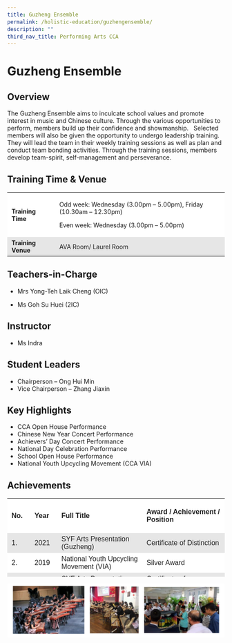 ```yaml
---
title: Guzheng Ensemble
permalink: /holistic-education/guzhengensemble/
description: ""
third_nav_title: Performing Arts CCA
---
```

# Guzheng Ensemble


## Overview 


The Guzheng Ensemble aims to inculcate school values and promote interest in music and Chinese culture. Through the various opportunities to perform, members build up their confidence and showmanship.   Selected members will also be given the opportunity to undergo leadership training. They will lead the team in their weekly training sessions as well as plan and conduct team bonding activities. Through the training sessions, members develop team-spirit, self-management and perseverance.

## Training Time & Venue


<table style="box-sizing: inherit; border-collapse: collapse; border-spacing: 0px; max-width: 100%;"><tbody style="box-sizing: inherit;"><tr style="box-sizing: inherit; background: rgb(255, 255, 255);"><td style="box-sizing: inherit; padding: 5px 10px;"><strong style="box-sizing: inherit; font-weight: bold;">Training Time</strong></td><td style="box-sizing: inherit; padding: 5px 10px;"><p style="box-sizing: inherit; font-size: 1em;">Odd week: Wednesday (3.00pm – 5.00pm), Friday (10.30am – 12.30pm)</p><p style="box-sizing: inherit; font-size: 1em;">Even week: Wednesday (3.00pm – 5.00pm)</p></td></tr><tr style="box-sizing: inherit; background: rgb(230, 230, 230);"><td style="box-sizing: inherit; padding: 5px 10px;"><strong style="box-sizing: inherit; font-weight: bold;">Training Venue</strong></td><td style="box-sizing: inherit; padding: 5px 10px;">AVA Room/ Laurel Room&nbsp;</td></tr></tbody></table>

## Teachers-in-Charge


*   Mrs Yong-Teh Laik Cheng (OIC)
    
*   Ms Goh Su Huei (2IC)
    

## Instructor


*   Ms Indra

## Student Leaders


*   Chairperson – Ong Hui Min
*   Vice Chairperson – Zhang Jiaxin

## Key Highlights 


*   CCA Open House Performance
*   Chinese New Year Concert Performance
*   Achievers’ Day Concert Performance
*   National Day Celebration Performance
*   School Open House Performance
*   National Youth Upcycling Movement (CCA VIA)

## Achievements


<table style="box-sizing: inherit; border-collapse: collapse; border-spacing: 0px; max-width: 100%; color: rgb(34, 34, 34); font-family: &quot;Source Sans Pro&quot;, sans-serif; font-size: 16px; font-style: normal; font-variant-ligatures: normal; font-variant-caps: normal; font-weight: 400; letter-spacing: normal; orphans: 2; text-align: start; text-transform: none; white-space: normal; widows: 2; word-spacing: 0px; -webkit-text-stroke-width: 0px; background-color: rgb(255, 255, 255); text-decoration-thickness: initial; text-decoration-style: initial; text-decoration-color: initial; width: 649.141px; height: 182px;"><tbody style="box-sizing: inherit;"><tr style="box-sizing: inherit; background: rgb(255, 255, 255); height: 70.8334px;"><td style="box-sizing: inherit; padding: 5px 10px; width: 44.1719px; height: 70px;"><strong style="box-sizing: inherit; font-weight: bold;">No.</strong></td><td style="box-sizing: inherit; padding: 5px 10px; width: 51.8125px; height: 70px;"><strong style="box-sizing: inherit; font-weight: bold;">Year</strong></td><td style="box-sizing: inherit; padding: 5px 10px; width: 303.828px; height: 70px;"><strong style="box-sizing: inherit; font-weight: bold;">Full Title</strong></td><td style="box-sizing: inherit; padding: 5px 10px; width: 249.328px; height: 70px;"><strong style="box-sizing: inherit; font-weight: bold;">Award / Achievement / Position</strong></td></tr><tr style="box-sizing: inherit; background: rgb(230, 230, 230); height: 24px;"><td style="box-sizing: inherit; padding: 5px 10px; width: 44.1719px; height: 24px;">1.</td><td style="box-sizing: inherit; padding: 5px 10px; width: 51.8125px; height: 24px;">2021</td><td style="box-sizing: inherit; padding: 5px 10px; width: 303.828px; height: 22px;">SYF Arts Presentation (Guzheng)&nbsp;</td><td style="box-sizing: inherit; padding: 5px 10px; width: 249.328px; height: 22px;">Certificate of Distinction</td></tr><tr style="box-sizing: inherit; background: rgb(255, 255, 255); height: 22px;"><td style="box-sizing: inherit; padding: 5px 10px; width: 44.1719px; height: 22px;">2.</td><td style="box-sizing: inherit; padding: 5px 10px; width: 51.8125px; height: 22px;">2019</td><td style="box-sizing: inherit; padding: 5px 10px; width: 303.828px; height: 22px;">National Youth Upcycling Movement (VIA)</td><td style="box-sizing: inherit; padding: 5px 10px; width: 249.328px; height: 22px;">Silver Award</td></tr><tr style="box-sizing: inherit; background: rgb(230, 230, 230); height: 22px;"><td style="box-sizing: inherit; padding: 5px 10px; width: 44.1719px; height: 22px;">3.</td><td style="box-sizing: inherit; padding: 5px 10px; width: 51.8125px; height: 22px;">2019</td><td style="box-sizing: inherit; padding: 5px 10px; width: 303.828px; height: 22px;">SYF Arts Presentation (Guzheng)&nbsp;</td><td style="box-sizing: inherit; padding: 5px 10px; width: 249.328px; height: 22px;">Certificate of Accomplishment</td></tr><tr style="box-sizing: inherit; background: rgb(255, 255, 255); height: 22px;"><td style="box-sizing: inherit; padding: 5px 10px; width: 44.1719px; height: 22px;">4.</td><td style="box-sizing: inherit; padding: 5px 10px; width: 51.8125px; height: 22px;">2017</td><td style="box-sizing: inherit; padding: 5px 10px; width: 303.828px; height: 22px;">SYF Arts Presentation (Guzheng)&nbsp;</td><td style="box-sizing: inherit; padding: 5px 10px; width: 249.328px; height: 22px;">Certificate of Accomplishment</td></tr></tbody></table>

![](/images/Screenshot%20(36).png)